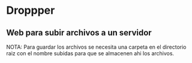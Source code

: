 # Droppper
## Web para subir archivos a un servidor
NOTA: Para guardar los archivos se necesita una carpeta en el directorio raiz con el nombre subidas para que se almacenen ahi los archivos.
